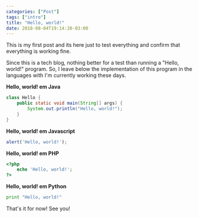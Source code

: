 ```yaml
---
categories: ["Post"]
tags: ["intro"]
title: "Hello, world!"
date: 2018-08-04T19:14:20-03:00
---
```


This is my first post and its here just to test everything and confirm that everything is working fine.

Since this is a tech blog, nothing better for a test than running a "Hello, world!" program. So, I leave below the implementation of this program in the languages with I'm currently working these days.

**Hello, world! em Java**
```java
class Hello {
    public static void main(String[] args) {
        System.out.println("Hello, world!");
    }
}
```

**Hello, world! em Javascript**
```javascript
alert('Hello, world!');
```

**Hello, world! em PHP**
```php
<?php
    echo 'Hello, world!';
?>
```

**Hello, world! em Python**
```python
print "Hello, world!"
```
That's it for now! See you!